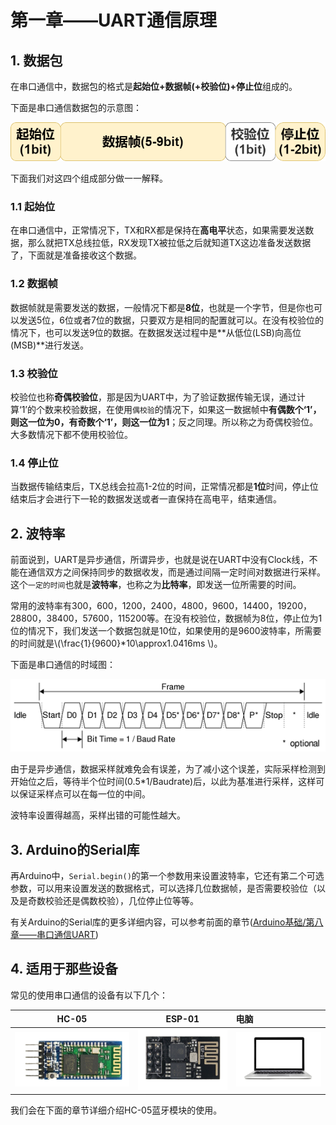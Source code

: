 # 第一章——UART通信原理

## 1. 数据包

在串口通信中，数据包的格式是**起始位+数据帧(+校验位)+停止位**组成的。

下面是串口通信数据包的示意图：

![串口通信数据包的示意图](images/1-1.png)

下面我们对这四个组成部分做一一解释。

### 1.1 起始位

在串口通信中，正常情况下，TX和RX都是保持在**高电平**状态，如果需要发送数据，那么就把TX总线拉低，RX发现TX被拉低之后就知道TX这边准备发送数据了，下面就是准备接收这个数据。

### 1.2 数据帧

数据帧就是需要发送的数据，一般情况下都是**8位**，也就是一个字节，但是你也可以发送5位，6位或者7位的数据，只要双方是相同的配置就可以。在没有校验位的情况下，也可以发送9位的数据。在数据发送过程中是**从低位(LSB)向高位(MSB)**进行发送。

### 1.3 校验位

校验位也称**奇偶校验位**，那是因为UART中，为了验证数据传输无误，通过计算‘1’的个数来校验数据，在使用`偶校验`的情况下，如果这一数据帧中**有偶数个‘1’，则这一位为0，有奇数个‘1’，则这一位为1**；反之同理。所以称之为奇偶校验位。大多数情况下都不使用校验位。

### 1.4 停止位

当数据传输结束后，TX总线会拉高1-2位的时间，正常情况都是**1位**时间，停止位结束后才会进行下一轮的数据发送或者一直保持在高电平，结束通信。

## 2. 波特率

前面说到，UART是异步通信，所谓异步，也就是说在UART中没有Clock线，不能在通信双方之间保持同步的数据收发，而是通过间隔一定时间对数据进行采样。这个`一定的时间`也就是**波特率**，也称之为**比特率**，即发送一位所需要的时间。

常用的波特率有300，600，1200，2400，4800，9600，14400，19200，28800，38400，57600，115200等。在没有校验位，数据帧为8位，停止位为1位的情况下，我们发送一个数据包就是10位，如果使用的是9600波特率，所需要的时间就是\\(\frac{1}{9600}*10\approx1.0416ms \\)。

下面是串口通信的时域图：

![串口通信的时域图](images/1-2.png)

由于是异步通信，数据采样就难免会有误差，为了减小这个误差，实际采样检测到开始位之后，等待半个位时间(0.5*1/Baudrate)后，以此为基准进行采样，这样可以保证采样点可以在每一位的中间。

波特率设置得越高，采样出错的可能性越大。

## 3. Arduino的Serial库

再Arduino中，`Serial.begin()`的第一个参数用来设置波特率，它还有第二个可选参数，可以用来设置发送的数据格式，可以选择几位数据帧，是否需要校验位（以及是奇数校验还是偶数校验），几位停止位等等。

有关Arduino的Serial库的更多详细内容，可以参考前面的章节([Arduino基础/第八章——串口通信UART](../../../Arduino基础/第八章.md))

## 4. 适用于那些设备

常见的使用串口通信的设备有以下几个：

|          HC-05           |          ESP-01           | 电脑                    |
| :----------------------: | :-----------------------: | :---------------------- |
| ![HC-06](images/1-3.png) | ![ESP-01](images/1-4.png) | ![电脑](images/1-5.png) |

我们会在下面的章节详细介绍HC-05蓝牙模块的使用。